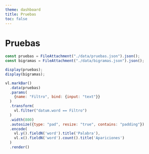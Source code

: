 ```yaml
---
theme: dashboard
title: Pruebas
toc: false
---
```


# Pruebas

<!-- Carga de datos -->

```js
const pruebas = FileAttachment("./data/pruebas.json").json();
const bigramas = FileAttachment("./data/bigramas.json").json();
```

<!-- Json -->

```js
display(pruebas);
display(bigramas);
```

<!-- Apariciones de cada palabra -->

```js
vl.markBar()
  .data(pruebas)
  .params(
    {name: "Filtro", bind: {input: "text"}}
  )
  .transform(
    vl.filter("datum.word == Filtro")
  )
  .width(800)
  .autosize({type: "pad", resize: "true", contains: "padding"})
  .encode(
    vl.y().fieldN('word').title('Palabra'),
    vl.x().fieldN('word').count().title('Apariciones')
  )
  .render()
```